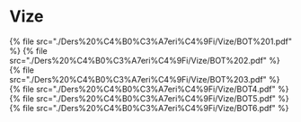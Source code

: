 # Vize

<!--Index-->

{% file src="./Ders%20%C4%B0%C3%A7eri%C4%9Fi/Vize/BOT%201.pdf" %}
{% file src="./Ders%20%C4%B0%C3%A7eri%C4%9Fi/Vize/BOT%202.pdf" %}
{% file src="./Ders%20%C4%B0%C3%A7eri%C4%9Fi/Vize/BOT%203.pdf" %}
{% file src="./Ders%20%C4%B0%C3%A7eri%C4%9Fi/Vize/BOT4.pdf" %}
{% file src="./Ders%20%C4%B0%C3%A7eri%C4%9Fi/Vize/BOT5.pdf" %}
{% file src="./Ders%20%C4%B0%C3%A7eri%C4%9Fi/Vize/BOT6.pdf" %}

<!--Index-->
